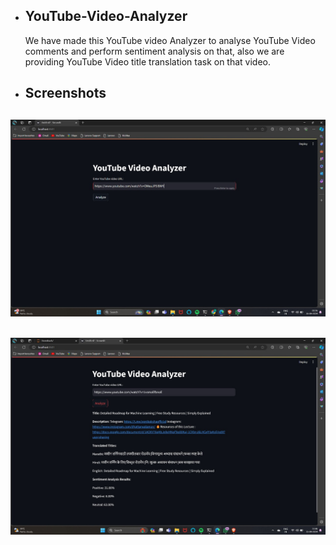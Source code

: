 -  ## YouTube-Video-Analyzer
   We have made this YouTube video Analyzer to analyse YouTube Video comments and perform sentiment analysis on that, also we are providing YouTube Video title translation task on that video.

-  ## Screenshots
 ![Example Image](IMG-20240416-WA0006.jpg)
-
 ![Example Image](IMG-20240415-WA0074.jpg)
 -

